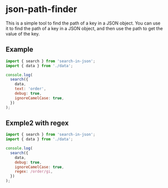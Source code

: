# json-path-finder

This is a simple tool to find the path of a key in a JSON object. You can use it to find the path of a key in a JSON object, and then use the path to get the value of the key.

## Example

```js
import { search } from 'search-in-json';
import { data } from './data';

console.log(
  search({
    data,
    text: 'order',
    debug: true,
    ignoreCamelCase: true,
  })
);

```
## Exmple2 with regex


```js
import { search } from 'search-in-json';
import { data } from './data';

console.log(
  search({
    data,
    debug: true,
    ignoreCamelCase: true,
    regex: /order/gi,
  })
);

```
